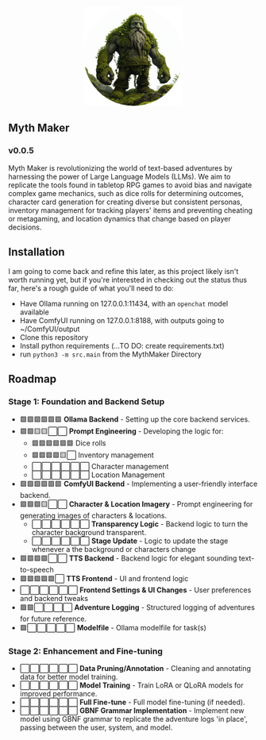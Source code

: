 <div align="center">
<img alt="The Myth Maker" src="https://github.com/HenryHolloway/MythMaker/blob/main/assets/TheMythMaker.png" width="200">
</div>

## Myth Maker
### v0.0.5

Myth Maker is revolutionizing the world of text-based adventures by harnessing the power of Large Language Models (LLMs). We aim to replicate the tools found in tabletop RPG games to avoid bias and navigate complex game mechanics, such as dice rolls for determining outcomes, character card generation for creating diverse but consistent personas, inventory management for tracking players' items and preventing cheating or metagaming, and location dynamics that change based on player decisions.

## Installation

I am going to come back and refine this later, as this project likely isn't worth running yet, but if you're interested in checking out the status thus far, here's a rough guide of what you'll need to do:

- Have Ollama running on 127.0.0.1:11434, with an `openchat` model available
- Have ComfyUI running on 127.0.0.1:8188, with outputs going to ~/ComfyUI/output
- Clone this repository
- Install python requirements (...TO DO: create requirements.txt)
- run `python3 -m src.main` from the MythMaker Directory

## Roadmap

### Stage 1: Foundation and Backend Setup
- 🟩🟩🟩🟩🟩🟩 **Ollama Backend** - Setting up the core backend services.
- 🟩🟩🟨🟨⬜⬜ **Prompt Engineering** - Developing the logic for:
  - 🟩🟩🟩🟩🟩🟩 Dice rolls 
  - 🟩🟩🟩🟩🟨⬜ Inventory management
  - ⬜⬜⬜⬜⬜⬜ Character management
  - ⬜⬜⬜⬜⬜⬜ Location Management
- 🟩🟩🟩🟩🟩🟩 **ComfyUI Backend** - Implementing a user-friendly interface backend.
- 🟩🟩🟩🟨⬜⬜ **Character & Location Imagery** - Prompt engineering for generating images of characters & locations. 
  - ⬜⬜⬜⬜⬜⬜ **Transparency Logic** - Backend logic to turn the character background transparent.
  - ⬜⬜⬜⬜⬜⬜ **Stage Update** - Logic to update the stage whenever a the background or characters change
- 🟩🟩🟩🟩⬜⬜ **TTS Backend** - Backend logic for elegant sounding text-to-speech
- 🟩🟩🟩🟩🟩⬜ **TTS Frontend** - UI and frontend logic
- ⬜⬜⬜⬜⬜⬜ **Frontend Settings & UI Changes** - User preferences and backend tweaks
- 🟩🟩⬜⬜⬜⬜ **Adventure Logging** - Structured logging of adventures for future reference.
- 🟩⬜⬜⬜⬜⬜ **Modelfile** - Ollama modelfile for task(s)

### Stage 2: Enhancement and Fine-tuning
- ⬜⬜⬜⬜⬜⬜ **Data Pruning/Annotation** - Cleaning and annotating data for better model training.
- ⬜⬜⬜⬜⬜⬜ **Model Training** - Train LoRA or QLoRA models for improved performance.
- ⬜⬜⬜⬜⬜⬜ **Full Fine-tune** - Full model fine-tuning (if needed).
- ⬜⬜⬜⬜⬜⬜ **GBNF Grammar Implementation** - Implement new model using GBNF grammar to replicate the adventure logs 'in place', passing between the user, system, and model.